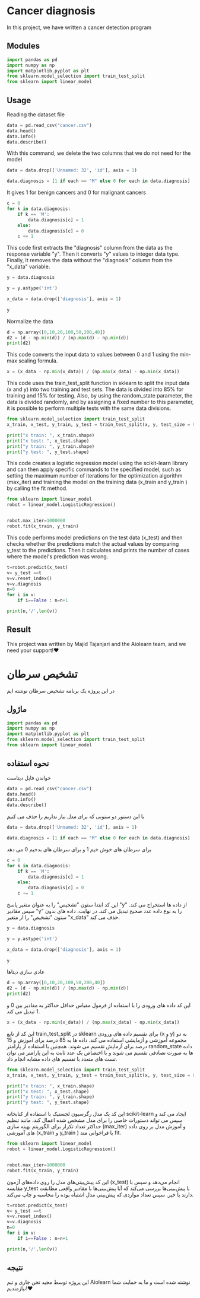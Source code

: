 # Cancer diagnosis

In this project, we have written a cancer detection program

## Modules

```python
import pandas as pd
import numpy as np
import matplotlib.pyplot as plt
from sklearn.model_selection import train_test_split
from sklearn import linear_model
```

## Usage
Reading the dataset file

```python
data = pd.read_csv("cancer.csv")
data.head()
data.info()
data.describe()
```

With this command, we delete the two columns that we do not need for the model

```python
data = data.drop(['Unnamed: 32', 'id'], axis = 1)

data.diagnosis = [1 if each == "M" else 0 for each in data.diagnosis]
```

It gives 1 for benign cancers and 0 for malignant cancers

```python
c = 0
for k in data.diagnosis:
    if k == 'M':
        data.diagnosis[c] = 1
    else:
        data.diagnosis[c] = 0
    c += 1
```

This code first extracts the "diagnosis" column from the data as the response variable "y". Then it converts "y" values to integer data type. Finally, it removes the data without the "diagnosis" column from the "x_data" variable.

```python
y = data.diagnosis

y = y.astype('int')

x_data = data.drop(['diagnosis'], axis = 1)
 
y
```

Normalize the data

```python
d = np.array([0,10,20,100,50,200,40])
d2 = (d - np.min(d)) / (np.max(d) - np.min(d))
print(d2)
```

This code converts the input data to values between 0 and 1 using the min-max scaling formula.

```python
x = (x_data - np.min(x_data)) / (np.max(x_data) - np.min(x_data))
```

This code uses the train_test_split function in sklearn to split the input data (x and y) into two training and test sets. The data is divided into 85% for training and 15% for testing. Also, by using the random_state parameter, the data is divided randomly, and by assigning a fixed number to this parameter, it is possible to perform multiple tests with the same data divisions.

```python
from sklearn.model_selection import train_test_split
x_train, x_test, y_train, y_test = train_test_split(x, y, test_size = 0.15, random_state = 42)

print("x train: ", x_train.shape)
print("x test: ", x_test.shape)
print("y train: ", y_train.shape)
print("y test: ", y_test.shape)
```

This code creates a logistic regression model using the scikit-learn library and can then apply specific commands to the specified model, such as setting the maximum number of iterations for the optimization algorithm (max_iter) and training the model on the training data (x_train and y_train ) by calling the fit method.

```python
from sklearn import linear_model
robot = linear_model.LogisticRegression()


robot.max_iter=1000000
robot.fit(x_train, y_train)
```

This code performs model predictions on the test data (x_test) and then checks whether the predictions match the actual values by comparing y_test to the predictions. Then it calculates and prints the number of cases where the model's prediction was wrong.

```python
t=robot.predict(x_test)
v= y_test ==t 
v=v.reset_index()
v=v.diagnosis
n=0
for i in v:
    if i==False : n=n+1

print(n,'/',len(v))
```

## Result

This project was written by Majid Tajanjari and the Aiolearn team, and we need your support!❤️  

# تشخیص سرطان

در این پروژه یک برنامه تشخیص سرطان نوشته ایم

## ماژول

```python
import pandas as pd
import numpy as np
import matplotlib.pyplot as plt
from sklearn.model_selection import train_test_split
from sklearn import linear_model
```

## نحوه استفاده

خواندن فایل دیتاست

```python
data = pd.read_csv("cancer.csv")
data.head()
data.info()
data.describe()
```

با این دستور دو ستونی که برای مدل نیاز نداریم را حذف می کنیم

```python
data = data.drop(['Unnamed: 32', 'id'], axis = 1)

data.diagnosis = [1 if each == "M" else 0 for each in data.diagnosis]
```

برای سرطان های خوش خیم 1 و برای سرطان های بدخیم 0 می دهد

```python
c = 0
for k in data.diagnosis:
    if k == 'M':
        data.diagnosis[c] = 1
    else:
        data.diagnosis[c] = 0
    c += 1
```

این کد ابتدا ستون "تشخیص" را به عنوان متغیر پاسخ "y" از داده ها استخراج می کند. سپس مقادیر "y" را به نوع داده عدد صحیح تبدیل می کند. در نهایت، داده های بدون ستون "تشخیص" را از متغیر "x_data" حذف می کند.

```python
y = data.diagnosis

y = y.astype('int')

x_data = data.drop(['diagnosis'], axis = 1)
 
y
```

عادی سازی دیتاها

```python
d = np.array([0,10,20,100,50,200,40])
d2 = (d - np.min(d)) / (np.max(d) - np.min(d))
print(d2)
```

این کد داده های ورودی را با استفاده از فرمول مقیاس حداقل حداکثر به مقادیر بین 0 و 1 تبدیل می کند.

```python
x = (x_data - np.min(x_data)) / (np.max(x_data) - np.min(x_data))
```

این کد از تابع train_test_split در sklearn برای تقسیم داده های ورودی (x و y) به دو مجموعه آموزشی و آزمایشی استفاده می کند. داده ها به 85 درصد برای آموزش و 15 درصد برای آزمایش تقسیم می شوند. همچنین با استفاده از پارامتر random_state داده ها به صورت تصادفی تقسیم می شوند و با اختصاص یک عدد ثابت به این پارامتر می توان تست های متعدد با تقسیم های داده مشابه انجام داد.

```python
from sklearn.model_selection import train_test_split
x_train, x_test, y_train, y_test = train_test_split(x, y, test_size = 0.15, random_state = 42)

print("x train: ", x_train.shape)
print("x test: ", x_test.shape)
print("y train: ", y_train.shape)
print("y test: ", y_test.shape)
```

این کد یک مدل رگرسیون لجستیک با استفاده از کتابخانه scikit-learn ایجاد می کند و سپس می تواند دستورات خاصی را برای مدل مشخص شده اعمال کند، مانند تنظیم حداکثر تعداد تکرار برای الگوریتم بهینه سازی (max_iter) و آموزش مدل بر روی داده های آموزشی (x_train و y_train ) با فراخوانی متد fit.


```python
from sklearn import linear_model
robot = linear_model.LogisticRegression()


robot.max_iter=1000000
robot.fit(x_train, y_train)
```

این کد پیش‌بینی‌های مدل را روی داده‌های آزمون (x_test) انجام می‌دهد و سپس با مقایسه y_test با پیش‌بینی‌ها بررسی می‌کند که آیا پیش‌بینی‌ها با مقادیر واقعی مطابقت دارند یا خیر. سپس تعداد مواردی که پیش‌بینی مدل اشتباه بوده را محاسبه و چاپ می‌کند.

```python
t=robot.predict(x_test)
v= y_test ==t 
v=v.reset_index()
v=v.diagnosis
n=0
for i in v:
    if i==False : n=n+1

print(n,'/',len(v))
```

## نتیجه

این پروژه توسط مجید تجن جاری و تیم Aiolearn نوشته شده است و ما به حمایت شما نیازمندیم!❤️